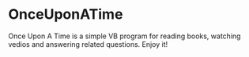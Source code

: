 OnceUponATime
=============

Once Upon A Time is a simple VB program for reading books, watching vedios and answering related questions. 
Enjoy it!
